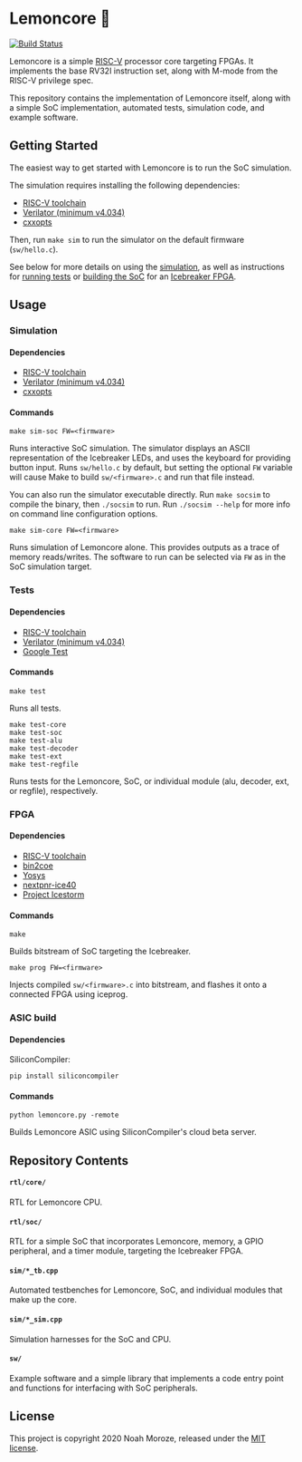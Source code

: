 # Lemoncore :lemon:

[![Build Status](https://travis-ci.com/nmoroze/lemoncore.svg?branch=main)](https://travis-ci.com/nmoroze/lemoncore)

Lemoncore is a simple [RISC-V][riscv] processor core targeting FPGAs. It
implements the base RV32I instruction set, along with M-mode from the
RISC-V privilege spec.

This repository contains the implementation of Lemoncore itself, along with
a simple SoC implementation, automated tests, simulation code, and example
software.

## Getting Started

The easiest way to get started with Lemoncore is to run the SoC simulation.

The simulation requires installing the following dependencies:

- [RISC-V toolchain][riscv]
- [Verilator (minimum v4.034)][verilator]
- [cxxopts][cxxopts]

Then, run `make sim` to run the simulator on the default firmware (`sw/hello.c`).

See below for more details on using the [simulation](#simulation), as well as
instructions for [running tests](#tests) or [building the SoC](#fpga) for
an [Icebreaker FPGA][icebreaker].

## Usage

### Simulation

#### Dependencies
- [RISC-V toolchain][riscv-gcc]
- [Verilator (minimum v4.034)][verilator]
- [cxxopts][cxxopts]

#### Commands
```
make sim-soc FW=<firmware>
```
Runs interactive SoC simulation. The simulator displays an ASCII representation
of the Icebreaker LEDs, and uses the keyboard for providing button input. Runs
`sw/hello.c` by default, but setting the optional `FW` variable will cause Make
to build `sw/<firmware>.c` and run that file instead.

You can also run the simulator executable directly. Run `make socsim` to compile
the binary, then `./socsim` to run. Run `./socsim --help` for more info on
command line configuration options.

```
make sim-core FW=<firmware>
```
Runs simulation of Lemoncore alone. This provides outputs as a trace of memory
reads/writes. The software to run can be selected via `FW` as in the SoC
simulation target.

### Tests

#### Dependencies
- [RISC-V toolchain][riscv-gcc]
- [Verilator (minimum v4.034)][verilator]
- [Google Test][gtest]

#### Commands
```
make test
```
Runs all tests.

```
make test-core
make test-soc
make test-alu
make test-decoder
make test-ext
make test-regfile
```
Runs tests for the Lemoncore, SoC, or individual module (alu, decoder, ext, or regfile), respectively.

### FPGA

#### Dependencies
- [RISC-V toolchain][riscv-gcc]
- [bin2coe][bin2coe]
- [Yosys][yosys]
- [nextpnr-ice40][nextpnr]
- [Project Icestorm][icestorm]

#### Commands
```
make
```
Builds bitstream of SoC targeting the Icebreaker.

```
make prog FW=<firmware>
```
Injects compiled `sw/<firmware>.c` into bitstream, and flashes it onto a connected FPGA using
iceprog.

### ASIC build

#### Dependencies

SiliconCompiler:

```
pip install siliconcompiler
```

#### Commands

```
python lemoncore.py -remote
```

Builds Lemoncore ASIC using SiliconCompiler's cloud beta server.

## Repository Contents
#### `rtl/core/`
RTL for Lemoncore CPU.

#### `rtl/soc/`
RTL for a simple SoC that incorporates Lemoncore, memory, a GPIO peripheral, and
a timer module, targeting the Icebreaker FPGA.

#### `sim/*_tb.cpp`
Automated testbenches for Lemoncore, SoC, and individual modules that make up
the core.

#### `sim/*_sim.cpp`
Simulation harnesses for the SoC and CPU.

#### `sw/`
Example software and a simple library that implements a code entry point and
functions for interfacing with SoC peripherals.

## License
This project is copyright 2020 Noah Moroze, released under the [MIT license][mit].

[riscv]: https://riscv.org/
[icebreaker]: https://1bitsquared.com/products/icebreaker
[verilator]: https://www.veripool.org/projects/verilator/wiki/Installing
[riscv-gcc]: https://github.com/riscv/riscv-gnu-toolchain
[bin2coe]: https://pypi.org/project/bin2coe/
[gtest]: https://github.com/google/googletest
[yosys]: http://yosyshq.net/yosys/download.html
[nextpnr]: https://github.com/YosysHQ/nextpnr
[icestorm]: http://bygone.clairexen.net/icestorm/
[mit]: https://opensource.org/licenses/MIT
[cxxopts]: https://github.com/jarro2783/cxxopts
